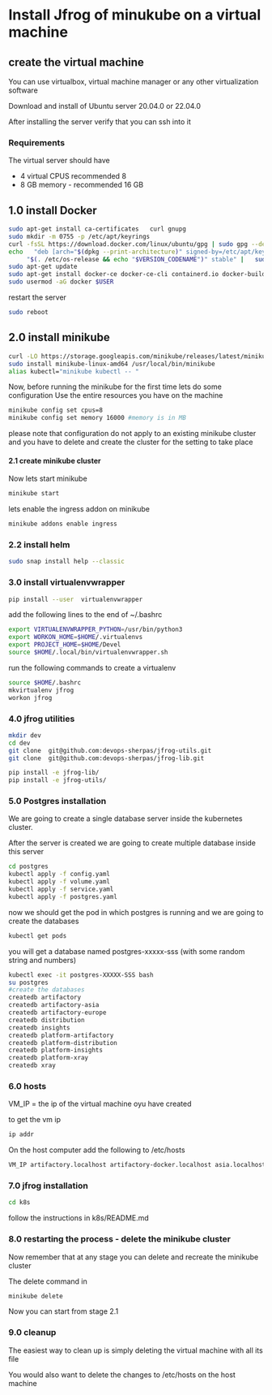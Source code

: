 # Install Jfrog of minukube on a virtual machine #

## create the virtual machine ##
You can use virtualbox, virtual machine manager or any other virtualization software 

Download and install of Ubuntu server 20.04.0 or 22.04.0

After installing the server verify that you can ssh into it

### Requirements ###

The virtual server should have 
- 4 virtual CPUS recommended 8
- 8 GB memory - recommended 16 GB


## 1.0 install Docker ##
```bash    
sudo apt-get install ca-certificates   curl gnupg
sudo mkdir -m 0755 -p /etc/apt/keyrings
curl -fsSL https://download.docker.com/linux/ubuntu/gpg | sudo gpg --dearmor -o /etc/apt/keyrings/docker.gpg
echo   "deb [arch="$(dpkg --print-architecture)" signed-by=/etc/apt/keyrings/docker.gpg] https://download.docker.com/linux/ubuntu \
     "$(. /etc/os-release && echo "$VERSION_CODENAME")" stable" |   sudo tee /etc/apt/sources.list.d/docker.list > /dev/null
sudo apt-get update
sudo apt-get install docker-ce docker-ce-cli containerd.io docker-buildx-plugin docker-compose-plugin
sudo usermod -aG docker $USER

```
restart the server
```bash
sudo reboot
```

## 2.0 install minikube ##

```bash
curl -LO https://storage.googleapis.com/minikube/releases/latest/minikube-linux-amd64
sudo install minikube-linux-amd64 /usr/local/bin/minikube
alias kubectl="minikube kubectl -- "
```

Now, before running the minikube for the first time lets do some configuration
Use the entire resources you have on the machine 

```bash
minikube config set cpus=8
minikube config set memory 16000 #memory is in MB
```
please note that configuration do not apply to an existing minikube cluster and you have to delete and create the cluster for the setting to take place

#### 2.1 create minikube cluster ####
Now lets start minikube

```bash
minikube start
```

lets enable the ingress addon on minikube

```bash
minikube addons enable ingress
```

### 2.2 install helm ###

```bash
sudo snap install help --classic 
```

### 3.0 install virtualenvwrapper ###

```bash
pip install --user  virtualenvwrapper
```


add the following lines to the end of ~/.bashrc
```bash 
export VIRTUALENVWRAPPER_PYTHON=/usr/bin/python3
export WORKON_HOME=$HOME/.virtualenvs
export PROJECT_HOME=$HOME/Devel
source $HOME/.local/bin/virtualenvwrapper.sh

```
run the following commands to create a virtualenv 
```bash 
source $HOME/.bashrc
mkvirtualenv jfrog
workon jfrog
```


### 4.0 jfrog utilities ###

```bash 
mkdir dev
cd dev
git clone  git@github.com:devops-sherpas/jfrog-utils.git
git clone  git@github.com:devops-sherpas/jfrog-lib.git

pip install -e jfrog-lib/
pip install -e jfrog-utils/
```


### 5.0 Postgres installation ###  

We are going to create a single database server inside the kubernetes cluster.

After the server is created we are going to create multiple database inside this server 

```bash
cd postgres
kubectl apply -f config.yaml
kubectl apply -f volume.yaml
kubectl apply -f service.yaml
kubectl apply -f postgres.yaml
```


now we should get the pod in which postgres is running and we are going to create the databases

```bash
kubectl get pods
```

you will get a database named postgres-xxxxx-sss (with some random string and numbers)

```bash
kubectl exec -it postgres-XXXXX-SSS bash
su postgres
#create the databases
createdb artifactory           
createdb artifactory-asia      
createdb artifactory-europe    
createdb distribution          
createdb insights              
createdb platform-artifactory  
createdb platform-distribution 
createdb platform-insights     
createdb platform-xray         
createdb xray                  
```


### 6.0 hosts ###

VM_IP = the ip of the virtual machine oyu have created 

to get the vm ip 
```bash 
ip addr
```
On the host computer add the following to /etc/hosts

```bash
VM_IP artifactory.localhost artifactory-docker.localhost asia.localhost europe.localhost

```

### 7.0 jfrog installation ### 

```bash 
cd k8s 
```
follow the instructions in  k8s/README.md 


### 8.0 restarting the process - delete the minikube cluster ###

Now remember that at any stage you can delete and recreate the minikube cluster


The delete command in 
```bash 
minikube delete
```

Now you can start from stage  2.1



### 9.0 cleanup ###

The easiest way to clean up is simply deleting the virtual machine with all its file 

You would also want to delete the changes to /etc/hosts on the host machine 


